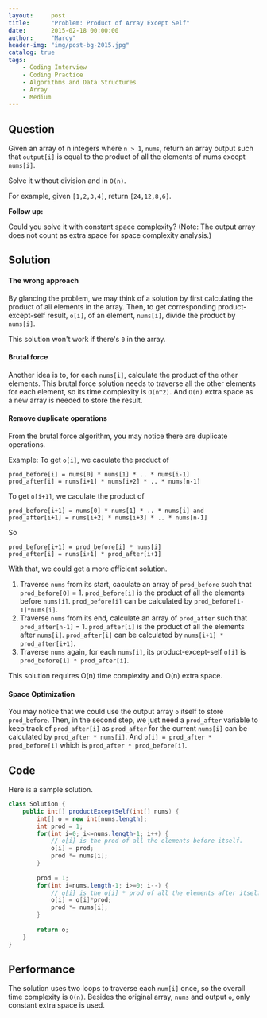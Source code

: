 ```yaml
---
layout:     post
title:      "Problem: Product of Array Except Self"
date:       2015-02-18 00:00:00
author:     "Marcy"
header-img: "img/post-bg-2015.jpg"
catalog: true
tags:
    - Coding Interview
    - Coding Practice
    - Algorithms and Data Structures
    - Array
    - Medium
---
```


## Question

Given an array of n integers where `n > 1`, `nums`, return an array output such that `output[i]` is equal to the product of all the elements of nums except `nums[i]`.

Solve it without division and in `O(n)`.

For example, given `[1,2,3,4]`, return `[24,12,8,6]`.

**Follow up:**

Could you solve it with constant space complexity? (Note: The output array does not count as extra space for space complexity analysis.)

## Solution

#### The wrong approach

By glancing the problem, we may think of a solution by first calculating the product of all elements in the array. Then, to get corresponding product-except-self result, `o[i]`, of an element, `nums[i]`, divide the product by `nums[i]`.

This solution won't work if there's `0` in the array.

#### Brutal force
Another idea is to, for each `nums[i]`, calculate the product of the other elements. This brutal force solution needs to traverse all the other elements for each element, so its time complexity is `O(n^2)`. And `O(n)` extra space as a new array is needed to store the result.

#### Remove duplicate operations
From the brutal force algorithm, you may notice there are duplicate operations.

Example:
To get `o[i]`, we caculate the product of
```
prod_before[i] = nums[0] * nums[1] * .. * nums[i-1]  
prod_after[i] = nums[i+1] * nums[i+2] * .. * nums[n-1]
```


To get `o[i+1]`, we caculate the product of 
```
prod_before[i+1] = nums[0] * nums[1] * .. * nums[i] and 
prod_after[i+1] = nums[i+2] * nums[i+3] * .. * nums[n-1]
```

So 

```
prod_before[i+1] = prod_before[i] * nums[i]
prod_after[i] = nums[i+1] * prod_after[i+1]
```

With that, we could get a more efficient solution.
1. Traverse `nums` from its start, caculate an array of `prod_before` such that `prod_before[0]` = 1. `prod_before[i]` is the product of all the elements before `nums[i]`. `prod_before[i]` can be calculated by `prod_before[i-1]*nums[i]`.
2. Traverse `nums` from its end, calculate an array of `prod_after` such that `prod_after[n-1]` = 1. `prod_after[i]` is the product of all the elements after `nums[i]`. `prod_after[i]` can be calculated by `nums[i+1] * prod_after[i+1]`.
3. Traverse `nums` again, for each `nums[i]`, its product-except-self `o[i]` is `prod_before[i] * prod_after[i]`.

This solution requires O(n) time complexity and O(n) extra space.


#### Space Optimization

You may notice that we could use the output array `o` itself to store `prod_before`. Then, in the second step, we just need a `prod_after` variable to keep track of `prod_after[i]` as `prod_after` for the current `nums[i]` can be calculated by `prod_after * nums[i]`.
And `o[i] = prod_after * prod_before[i]` which is `prod_after * prod_before[i]`.

## Code

Here is a sample solution.

```java
class Solution {
    public int[] productExceptSelf(int[] nums) {
        int[] o = new int[nums.length];
        int prod = 1;
        for(int i=0; i<=nums.length-1; i++) {
            // o[i] is the prod of all the elements before itself.
            o[i] = prod;
            prod *= nums[i];
        }
        
        prod = 1;
        for(int i=nums.length-1; i>=0; i--) {
            // o[i] is the o[i] * prod of all the elements after itself.
            o[i] = o[i]*prod;
            prod *= nums[i];
        }
        
        return o;
    }
}
```

## Performance

The solution uses two loops to traverse each `num[i]` once, so the overall time complexity is `O(n)`. Besides the original array, `nums` and output `o`, only constant extra space is used.
